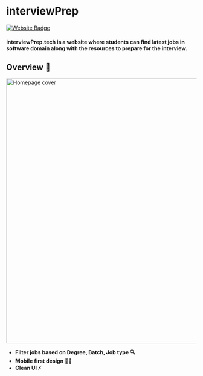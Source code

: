 # interviewPrep
[![Website Badge](https://img.shields.io/badge/Visit-Now-green?style=for-the-badge&logo=vercel)](https://interviewprep.tech/)

#### interviewPrep.tech is a website where students can find latest jobs in software domain along with the resources to prepare for the interview.


## Overview 👀

<img src="https://res.cloudinary.com/dbmv2z9l9/image/upload/v1641573456/ip-cover_kjqijk.png" alt="Homepage cover" width="700">


- **Filter jobs based on Degree, Batch, Job type 🔍**
- **Mobile first design ✌🏻**
- **Clean UI ⚡**


